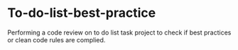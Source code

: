 # To-do-list-best-practice
Performing a code review on to do list task project to check if best practices or clean code rules are complied.

